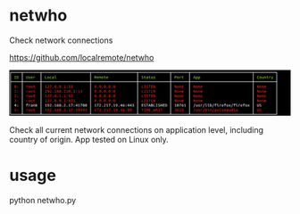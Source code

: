 # netwho
Check network connections

https://github.com/localremote/netwho

<img src="screenshot.png">

Check all current network connections on application level, including country of origin.
App tested on Linux only.
 
# usage

python netwho.py


